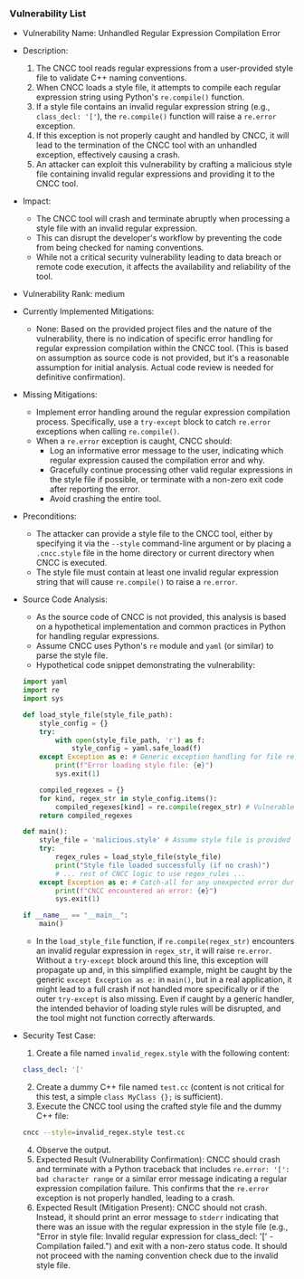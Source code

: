 ### Vulnerability List

- Vulnerability Name: Unhandled Regular Expression Compilation Error
- Description:
    1. The CNCC tool reads regular expressions from a user-provided style file to validate C++ naming conventions.
    2. When CNCC loads a style file, it attempts to compile each regular expression string using Python's `re.compile()` function.
    3. If a style file contains an invalid regular expression string (e.g., `class_decl: '['`), the `re.compile()` function will raise a `re.error` exception.
    4. If this exception is not properly caught and handled by CNCC, it will lead to the termination of the CNCC tool with an unhandled exception, effectively causing a crash.
    5. An attacker can exploit this vulnerability by crafting a malicious style file containing invalid regular expressions and providing it to the CNCC tool.
- Impact:
    - The CNCC tool will crash and terminate abruptly when processing a style file with an invalid regular expression.
    - This can disrupt the developer's workflow by preventing the code from being checked for naming conventions.
    - While not a critical security vulnerability leading to data breach or remote code execution, it affects the availability and reliability of the tool.
- Vulnerability Rank: medium
- Currently Implemented Mitigations:
    - None: Based on the provided project files and the nature of the vulnerability, there is no indication of specific error handling for regular expression compilation within the CNCC tool. (This is based on assumption as source code is not provided, but it's a reasonable assumption for initial analysis. Actual code review is needed for definitive confirmation).
- Missing Mitigations:
    - Implement error handling around the regular expression compilation process. Specifically, use a `try-except` block to catch `re.error` exceptions when calling `re.compile()`.
    - When a `re.error` exception is caught, CNCC should:
        - Log an informative error message to the user, indicating which regular expression caused the compilation error and why.
        - Gracefully continue processing other valid regular expressions in the style file if possible, or terminate with a non-zero exit code after reporting the error.
        - Avoid crashing the entire tool.
- Preconditions:
    - The attacker can provide a style file to the CNCC tool, either by specifying it via the `--style` command-line argument or by placing a `.cncc.style` file in the home directory or current directory when CNCC is executed.
    - The style file must contain at least one invalid regular expression string that will cause `re.compile()` to raise a `re.error`.
- Source Code Analysis:
    - As the source code of CNCC is not provided, this analysis is based on a hypothetical implementation and common practices in Python for handling regular expressions.
    - Assume CNCC uses Python's `re` module and `yaml` (or similar) to parse the style file.
    - Hypothetical code snippet demonstrating the vulnerability:

    ```python
    import yaml
    import re
    import sys

    def load_style_file(style_file_path):
        style_config = {}
        try:
            with open(style_file_path, 'r') as f:
                style_config = yaml.safe_load(f)
        except Exception as e: # Generic exception handling for file reading/yaml parsing
            print(f"Error loading style file: {e}")
            sys.exit(1)

        compiled_regexes = {}
        for kind, regex_str in style_config.items():
            compiled_regexes[kind] = re.compile(regex_str) # Vulnerable line: No try-except for re.error
        return compiled_regexes

    def main():
        style_file = 'malicious.style' # Assume style file is provided or determined from args
        try:
            regex_rules = load_style_file(style_file)
            print("Style file loaded successfully (if no crash)")
            # ... rest of CNCC logic to use regex_rules ...
        except Exception as e: # Catch-all for any unexpected error during loading or processing
            print(f"CNCC encountered an error: {e}")
            sys.exit(1)

    if __name__ == "__main__":
        main()
    ```
    - In the `load_style_file` function, if `re.compile(regex_str)` encounters an invalid regular expression in `regex_str`, it will raise `re.error`. Without a `try-except` block around this line, this exception will propagate up and, in this simplified example, might be caught by the generic `except Exception as e:` in `main()`, but in a real application, it might lead to a full crash if not handled more specifically or if the outer `try-except` is also missing. Even if caught by a generic handler, the intended behavior of loading style rules will be disrupted, and the tool might not function correctly afterwards.

- Security Test Case:
    1. Create a file named `invalid_regex.style` with the following content:
    ```yaml
    class_decl: '['
    ```
    2. Create a dummy C++ file named `test.cc` (content is not critical for this test, a simple `class MyClass {};` is sufficient).
    3. Execute the CNCC tool using the crafted style file and the dummy C++ file:
    ```bash
    cncc --style=invalid_regex.style test.cc
    ```
    4. Observe the output.
    5. Expected Result (Vulnerability Confirmation): CNCC should crash and terminate with a Python traceback that includes `re.error: '[': bad character range` or a similar error message indicating a regular expression compilation failure. This confirms that the `re.error` exception is not properly handled, leading to a crash.
    6. Expected Result (Mitigation Present): CNCC should not crash. Instead, it should print an error message to `stderr` indicating that there was an issue with the regular expression in the style file (e.g., "Error in style file: Invalid regular expression for class_decl: '[' - Compilation failed.") and exit with a non-zero status code. It should not proceed with the naming convention check due to the invalid style file.